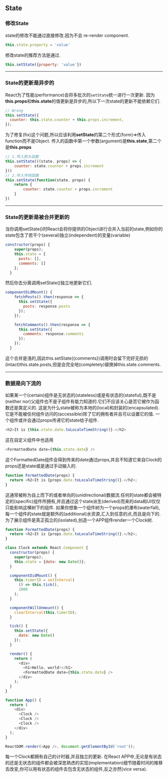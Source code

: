 ## State
### 修改State
state的修改不能通过直接修改.因为不会 re-render component.
```js 
this.state.property = 'value' 
``` 
修改state的推荐方法是通过.
```js 
this.setState({property: 'value'})
```
---
### State的更新是异步的
React为了性能(performance)会将多批次的`setState`统一进行一次更新.
因为**this.props**和**this.state**的值更新是异步的,所以下一次state的更新不能依赖它们.
```js
// Wrong
this.setState({
  counter: this.state.counter + this.props.increment,
});
```
为了修复(fix)这个问题,所以应该利用**setState**的第二个形式(form)=>传入function而不是Object.
传入的函数中第一个参数(argument)是**this.state**,第二个是**this.props**
```js
// 1.传入箭头函数
this.setState(((state, props) => {
    counter: state.counter + props.increment
}))
// 2.传入传统函数
this.setState(function(state, props) {
    return {
        counter: state.counter + props.increment
    }
})
```
---
### State的更新是被合并更新的
当你调用setState()时React会将你提供的Object进行合并入当前的state,例如你的state包含了若干个(several)独立(independent)的变量(variable)
```js
constructor(props) {
    super(props);
    this.state = {
      posts: [],
      comments: []
    };
  }
```
然后你去分离调用setState()独立地更新它们.
```js
componentDidMount() {
    fetchPosts().then(response => {
      this.setState({
        posts: response.posts
      });
    });

    fetchComments().then(response => {
      this.setState({
        comments: response.comments
      });
    });
  }
```
这个合并是浅的,因此this.setState({comments})调用时会留下完好无损的(intact)this.state.posts,但是会完全地(completely)替换掉this.state.comments.

--- 
### 数据是向下流的
如果某一个(certain)组件是无状态的(stateless)或是有状态的(stateful),既不是(neither nor)父组件也不是子组件有能力知道的.它们不应该关心是否它被作为函数还是类定义的.
这是为什么state被称为本地的(local)和封装的(encapsulated).它是不能被任何组件访问的(accessible)除了它的拥有者并且可以设置它的值.
一个组件或许会通过props传递它的state给子组件.
```js
<h2>It is {this.state.date.toLocaleTimeString()}.</h2>
```
这在自定义组件中也适用
```js
<FormattedDate date={this.state.date} />
```
这个FormattedDate组件会得到传来的date通过props,并且不知道它来自Clock的props还是state或是通过手动输入的.
```js
function FormattedDate(props) {
  return <h2>It is {props.date.toLocaleTimeString()}.</h2>;
}
```
这通常被称为自上而下的或者单向的(unidirectional)数据流.任何的state都会被特定的(specific)组件所拥有,并且通过这个state派生(derived)而来的data和UI仅仅只能影响这棵树下的组件.
如果你想象一个组件树为一个props的瀑布(waterfall),每一个组件的state就是额外的(additional)水资源,汇入到任意的点,而且是向下的.
为了展示组件是真正孤立的(isolated),创造一个APP组件render一个Clock树.
```js
function FormattedDate(props) {
  return <h2>It is {props.date.toLocaleTimeString()}.</h2>;
}

class Clock extends React.Component {
  constructor(props) {
    super(props);
    this.state = {date: new Date()};
  }

  componentDidMount() {
    this.timerID = setInterval(
      () => this.tick(),
      1000
    );
  }

  componentWillUnmount() {
    clearInterval(this.timerID);
  }

  tick() {
    this.setState({
      date: new Date()
    });
  }

  render() {
    return (
      <div>
        <h1>Hello, world!</h1>
        <FormattedDate date={this.state.date} />
      </div>
    );
  }
}

function App() {
  return (
    <div>
      <Clock />
      <Clock />
      <Clock />
    </div>
  );
}

ReactDOM.render(<App />, document.getElementById('root'));
```
每一个Clock都拥有自己的计时器,并且独立的更新.
在React APP中,无论是有状态的还是无状态的组件都会被深思熟虑的实现(implementation)细节随着时间的推移去改变,你可以用有状态的组件去包含无状态的组件,反之亦然(vice versa).